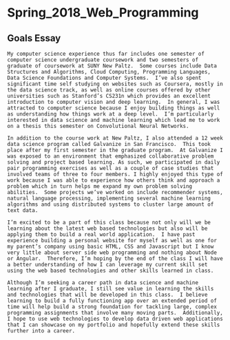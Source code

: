 # Spring_2018_Web_Programming
## Goals Essay


	My computer science experience thus far includes one semester of computer science undergraduate coursework and two semesters of graduate of coursework at SUNY New Paltz.  Some courses include Data Structures and Algorithms, Cloud Computing, Programming Languages, Data Science Foundations and Computer Systems.  I’ve also spent significant time self studying on websites such as Coursera, mostly in the data science track, as well as online courses offered by other universities such as Stanford’s CS231n which provides an excellent introduction to computer vision and deep learning.  In general, I was attracted to computer science because I enjoy building things as well as understanding how things work at a deep level.  I’m particularly interested in data science and machine learning which lead me to work on a thesis this semester on Convolutional Neural Networks.  

	In addition to the course work at New Paltz, I also attended a 12 week data science program called Galvanize in San Francisco.  This took place after my first semester in the graduate program.  At Galvanize I was exposed to an environment that emphasized collaborative problem solving and project based learning. As such, we participated in daily pair programming exercises as well as a couple of case studies that involved teams of three to four members. I highly enjoyed this type of work because I was able to experience how others think and approach a problem which in turn helps me expand my own problem solving abilities.  Some projects we’ve worked on include recommender systems, natural language processing, implementing several machine learning algorithms and using distributed systems to cluster large amount of text data.

	I’m excited to be a part of this class because not only will we be learning about the latest web based technologies but also will be applying them to build a real world application.  I have past experience building a personal website for myself as well as one for my parent’s company using basic HTML, CSS and Javascript but I know very little about server side web programming and nothing about Node or Angular.  Therefore, I’m hoping by the end of the class I will have a better understanding of how I can leverage my current skill set using the web based technologies and other skills learned in class. 

	Although I’m seeking a career path in data science and machine learning after I graduate, I still see value in learning the skills and technologies that will be developed in this class.  I believe learning to build a fully functioning app over an extended period of time will help build a strong foundation for tackling large, complex programming assignments that involve many moving parts.  Additionally, I hope to use web technologies to develop data driven web applications that I can showcase on my portfolio and hopefully extend these skills further into a career. 
